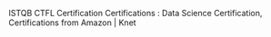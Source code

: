 ISTQB CTFL Certification
Certifications : Data Science Certification, Certifications from Amazon | Knet
